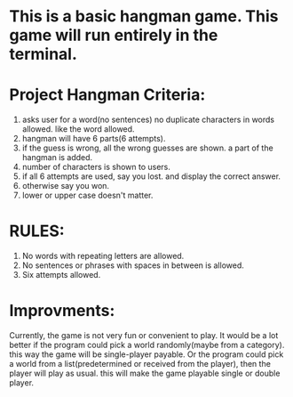 # This is a basic hangman game. This game will run entirely in the terminal.
# Project Hangman Criteria:
1. asks user for a word(no sentences) no duplicate characters in words allowed. like the word allowed. 
2. hangman will have 6 parts(6 attempts).
3. if the guess is wrong, all the wrong guesses are shown. a part of the hangman is added.
4. number of characters is shown to users. 
5. if all 6 attempts are used, say you lost. and display the correct answer.
6. otherwise say you won.
7. lower or upper case doesn't matter.

# RULES:
1. No words with repeating letters are allowed.
2. No sentences or phrases with spaces in between is allowed.
3. Six attempts allowed.

# Improvments:
Currently, the game is not very fun or convenient to play. It would be a lot better if the program could pick a world randomly(maybe from a category). this way the game will be single-player payable. 
Or the program could pick a world from a list(predetermined or received from the player), then the player will play as usual. this will make the game playable single or double player.
